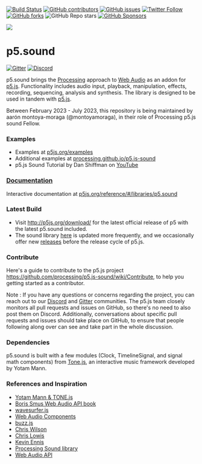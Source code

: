 [![Build Status](https://travis-ci.com/processing/p5.js-sound.svg?branch=master)](https://travis-ci.com/processing/p5.js-sound)
[![GitHub contributors](https://img.shields.io/github/contributors/processing/p5.js-sound)](https://github.com/processing/p5.js-sound/graphs/contributors)
[![GitHub issues](https://img.shields.io/github/issues-raw/processing/p5.js-sound)](https://github.com/processing/p5.js-sound/issues)
[![Twitter Follow](https://img.shields.io/twitter/follow/p5xjs?style=social)](https://twitter.com/p5xjs)
[![GitHub forks](https://img.shields.io/github/forks/processing/p5.js-sound?style=social)](https://github.com/processing/p5.js-sound/fork)
![GitHub Repo stars](https://img.shields.io/github/stars/processing/p5.js-sound?style=social)
[![GitHub Sponsors](https://img.shields.io/github/sponsors/processing)](https://github.com/sponsors/processing)

![](https://cloud.githubusercontent.com/assets/504124/19908328/2cd874ea-a059-11e6-847c-e5da5e957a2f.jpg)

# p5.sound

[![Gitter](https://badges.gitter.im/Join%20Chat.svg)](https://gitter.im/processing/p5.js-sound?utm_source=badge&utm_medium=badge&utm_campaign=pr-badge)
[![Discord](https://img.shields.io/discord/836700474425475088?logo=discord)](https://discord.gg/HWzy4HpaEJ)

p5.sound brings the [Processing](http://processing.org) approach to [Web Audio](http://w3.org/TR/webaudio/) as an addon for [p5.js](http://github.com/processing/p5.js). Functionality includes audio input, playback, manipulation, effects, recording, sequencing, analysis and synthesis. The library is designed to be used in tandem with [p5.js](http://p5js.org).

Between February 2023 - July 2023, this repository is being maintained by aarón montoya-moraga (@montoyamoraga), in their role of Processing p5.js sound Fellow.

### Examples

- Examples at [p5js.org/examples](https://p5js.org/examples/)
- Additional examples at [processing.github.io/p5.js-sound](https://processing.github.io/p5.js-sound/)
- p5.js Sound Tutorial by Dan Shiffman on [YouTube](https://www.youtube.com/playlist?list=PLRqwX-V7Uu6aFcVjlDAkkGIixw70s7jpW)

### [Documentation](http://p5js.org/reference/#/libraries/p5.sound)

Interactive documentation at [p5js.org/reference/#/libraries/p5.sound](http://p5js.org/reference/#/libraries/p5.sound)

### Latest Build

- Visit http://p5js.org/download/ for the latest official release of p5 with the latest p5.sound included.
- The sound library [here](https://github.com/processing/p5.js-sound/blob/main/lib) is updated more frequently, and we occasionally offer new [releases](https://github.com/processing/p5.js-sound/releases) before the release cycle of p5.js.

### Contribute

Here's a guide to contribute to the p5.js project https://github.com/processing/p5.js-sound/wiki/Contribute, to help you getting started as a contributor.

Note : If you have any questions or concerns regarding the project, you can reach out to our [Discord](https://discord.gg/HWzy4HpaEJ) and [Gitter](https://gitter.im/processing/p5.js-sound) communities. The p5.js team closely monitors all pull requests and issues on GitHub, so there's no need to also post them on Discord. Additionally, conversations about specific pull requests and issues should take place on GitHub, to ensure that people following along over can see and take part in the whole discussion.

### Dependencies

p5.sound is built with a few modules (Clock, TimelineSignal, and signal math components) from [Tone.js](https://github.com/tonejs/Tone.js), an interactive music framework developed by Yotam Mann.

### References and Inspiration

- [Yotam Mann & TONE.js](https://github.com/tonejs/Tone.js)
- [Boris Smus Web Audio API book](http://smus.com/webaudio-book/)
- [wavesurfer.js](https://github.com/katspaugh/wavesurfer.js)
- [Web Audio Components](https://github.com/web-audio-components)
- [buzz.js](http://buzz.jaysalvat.com/)
- [Chris Wilson](https://github.com/cwilso/)
- [Chris Lowis](http://blog.chrislowis.co.uk/)
- [Kevin Ennis](https://github.com/kevincennis)
- [Processing Sound library](https://github.com/processing/processing-sound)
- [Web Audio API](http://webaudio.github.io/web-audio-api/)
